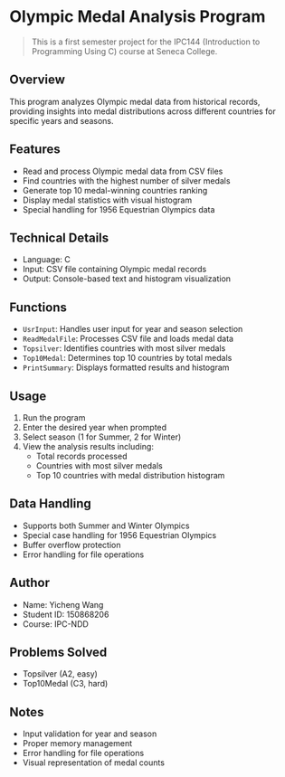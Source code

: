 # Olympic Medal Analysis Program

> This is a first semester project for the IPC144 (Introduction to Programming Using C) course at Seneca College.

## Overview
This program analyzes Olympic medal data from historical records, providing insights into medal distributions across different countries for specific years and seasons.

## Features
- Read and process Olympic medal data from CSV files
- Find countries with the highest number of silver medals
- Generate top 10 medal-winning countries ranking
- Display medal statistics with visual histogram
- Special handling for 1956 Equestrian Olympics data

## Technical Details
- Language: C
- Input: CSV file containing Olympic medal records
- Output: Console-based text and histogram visualization

## Functions
- `UsrInput`: Handles user input for year and season selection
- `ReadMedalFile`: Processes CSV file and loads medal data
- `Topsilver`: Identifies countries with most silver medals
- `Top10Medal`: Determines top 10 countries by total medals
- `PrintSummary`: Displays formatted results and histogram

## Usage
1. Run the program
2. Enter the desired year when prompted
3. Select season (1 for Summer, 2 for Winter)
4. View the analysis results including:
   - Total records processed
   - Countries with most silver medals
   - Top 10 countries with medal distribution histogram

## Data Handling
- Supports both Summer and Winter Olympics
- Special case handling for 1956 Equestrian Olympics
- Buffer overflow protection
- Error handling for file operations

## Author
- Name: Yicheng Wang
- Student ID: 150868206
- Course: IPC-NDD

## Problems Solved
- Topsilver (A2, easy)
- Top10Medal (C3, hard)

## Notes
- Input validation for year and season
- Proper memory management
- Error handling for file operations
- Visual representation of medal counts 